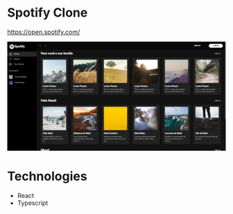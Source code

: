 # Spotify Clone

https://open.spotify.com/

![](./demo/demo1.png)

# Technologies

- React
- Typescript
